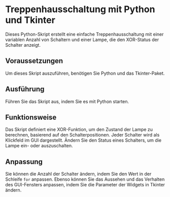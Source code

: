 # Treppenhausschaltung mit Python und Tkinter

Dieses Python-Skript erstellt eine einfache Treppenhausschaltung mit einer variablen Anzahl von Schaltern und einer Lampe, die den XOR-Status der Schalter anzeigt.

## Voraussetzungen

Um dieses Skript auszuführen, benötigen Sie Python und das Tkinter-Paket.

## Ausführung

Führen Sie das Skript aus, indem Sie es mit Python starten.

## Funktionsweise

Das Skript definiert eine XOR-Funktion, um den Zustand der Lampe zu berechnen, basierend auf den Schalterpositionen. Jeder Schalter wird als Klickfeld im GUI dargestellt. Ändern Sie den Status eines Schalters, um die Lampe ein- oder auszuschalten.

## Anpassung

Sie können die Anzahl der Schalter ändern, indem Sie den Wert in der Schleife `for` anpassen. Ebenso können Sie das Aussehen und das Verhalten des GUI-Fensters anpassen, indem Sie die Parameter der Widgets in Tkinter ändern.
